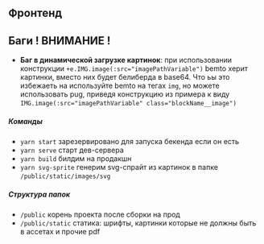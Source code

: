 ## Фронтенд
## Баги ! ВНИМАНИЕ !
* **Баг в динамической загрузке картинок**: при использовании конструкции ```+e.IMG.image(:src="imagePathVariable")``` bemto херит картинки, вместо них будет белиберда в base64. Что ьы это избежаеть на используйте bemto на тегах ```img```, но можете использовать pug, приведя конструкцию из примера к виду ```IMG.image(:src="imagePathVariable" class="blockName__image")```

##### Команды
* ```yarn start``` зарезервировано для запуска бекенда если он есть
* ```yarn serve``` старт дев-сервера
* ```yarn build``` билдим на продакшн
* ```yarn svg-sprite``` генерим svg-спрайт из картинок в папке ```/public/static/images/svg```

##### Структура папок
* ```/public``` корень проекта после сборки на прод
* ```/public/static``` статика: шрифты, картинки которые не должны быть в ассетах и прочие pdf
